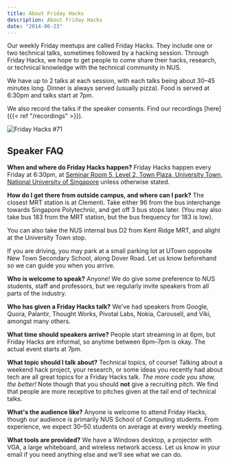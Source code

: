 ```yaml
---
title: About Friday Hacks
description: About Friday Hacks
date: "2014-06-23"
---
```


Our weekly Friday meetups are called Friday Hacks. They include one or two technical talks, sometimes followed by a hacking session. Through Friday Hacks, we hope to get people to come share their hacks, research, or technical knowledge with the technical community in NUS.

We have up to 2 talks at each session, with each talks being about 30&ndash;45 minutes long. Dinner is always served (usually pizza). Food is served at 6:30pm and talks start at 7pm.

We also record the talks if the speaker consents. Find our recordings [here]({{< ref "/recordings" >}}).

![Friday Hacks #71](/img/fh.jpg)

## Speaker FAQ

**When and where do Friday Hacks happen?**
Friday Hacks happen every Friday at 6:30pm, at [Seminar Room 5, Level 2, Town Plaza, University Town, National University of Singapore](https://goo.gl/maps/6GCDZN32Q4gPa49b8) unless otherwise stated.

**How do I get there from outside campus, and where can I park?**
The closest MRT station is at Clementi. Take either 96 from the bus interchange towards Singapore Polytechnic, and get off 3 bus stops later. (You may also take bus 183 from the MRT station, but the bus frequency for 183 is low).

You can also take the NUS internal bus D2 from Kent Ridge MRT, and alight at the University Town stop.

If you are driving, you may park at a small parking lot at UTown opposite New Town Secondary School, along Dover Road. Let us know beforehand so we can guide you when you arrive.

**Who is welcome to speak?**
Anyone! We do give some preference to NUS students, staff and professors, but we regularly invite speakers from all parts of the industry.

**Who has given a Friday Hacks talk?**
We've had speakers from Google, Quora, Palantir, Thought Works, Pivotal Labs, Nokia, Carousell, and Viki, amongst many others.

**What time should speakers arrive?**
People start streaming in at 6pm, but Friday Hacks are informal, so anytime between 6pm&ndash;7pm is okay. The actual event starts at 7pm.

**What topic should I talk about?**
Technical topics, of course! Talking about a weekend hack project, your research, or some ideas you recently had about tech are all great topics for a Friday Hacks talk. _The more code you show, the better!_ Note though that you should **not** give a recruiting pitch. We find that people are more receptive to pitches given at the tail end of technical talks.

**What's the audience like?**
Anyone is welcome to attend Friday Hacks, though our audience is primarily NUS School of Computing students. From experience, we expect 30&ndash;50 students on average at every weekly meeting.

**What tools are provided?**
We have a Windows desktop, a projector with VGA, a large whiteboard, and wireless network access. Let us know in your email if you need anything else and we'll see what we can do.
